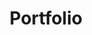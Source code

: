 ---
title: Portfolio
layout: portfolio

title1: TEST POST UNO
image1: /images/posts/test2.jpg
bio1: After using the bus for a while now I became frustrated that I wasn't able to easily find out when the buses were departing. Of course this problem has already been solved by others but I found their solutions either poor and outdated, or I had to pay for an app that wouldn't even guarantee full coverage! This is where getmeabus.com steps in. It simply locates you and plots all the nearby bus stops and then with either a click or tap of a bus stop display the departure times. We currently have support for the UK.

title2: TEST POST DOS
image2: /images/posts/test2.jpg
bio2: Lorem ipsum dolor sit amet, consectetur adipiscing elit. Nullam tempor pulvinar suscipit. Donec rhoncus erat eu ante tincidunt, vitae feugiat libero interdum. Praesent vestibulum nisl nibh, vel viverra dolor blandit eget. Integer congue eleifend lectus, non cursus diam convallis quis. Praesent et arcu posuere, facilisis odio ac, vulputate lacus. Sed mollis pharetra velit eu vulputate. Sed sollicitudin fringilla enim, sit amet ornare velit dignissim in. Nulla eu augue hendrerit, laoreet velit ut, rhoncus odio. Etiam leo elit, congue vitae odio quis, lobortis semper elit. Mauris nec odio auctor, convallis massa nec, venenatis ligula. Curabitur elementum mi quis porta laoreet. Nam et ultricies leo, eu tincidunt justo. Praesent vitae mi tempus, sagittis mauris nec, adipiscing mi.
---